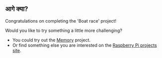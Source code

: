 ## आगे क्या?

Congratulations on completing the 'Boat race' project!

Would you like to try something a little more challenging?

- You could try out the [Memory](https://projects.raspberrypi.org/en/projects/memory) project.
- Or find something else you are interested on the [Raspberry Pi projects site](https://projects.raspberrypi.org/en/).